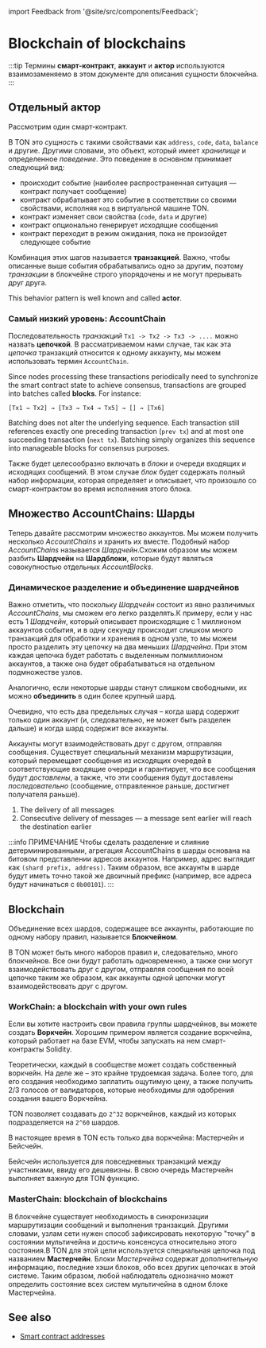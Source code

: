 import Feedback from '@site/src/components/Feedback';

# Blockchain of blockchains

:::tip
Термины **смарт-контракт**, **аккаунт** и **актор** используются взаимозаменяемо в этом документе для описания сущности блокчейна.
:::

## Отдельный актор

Рассмотрим один смарт-контракт.

В TON это _сущность_ с такими свойствами как `address`, `code`, `data`, `balance` и другие. Другими словами, это объект, который имеет _хранилище_ и определенное _поведение_.
Это поведение в основном принимает следующий вид:

- происходит событие (наиболее распространенная ситуация — контракт получает сообщение)
- контракт обрабатывает это событие в соответствии со своими свойствами, исполняя `код` в виртуальной машине TON.
- контракт изменяет свои свойства (`code`, `data` и другие)
- контракт опционально генерирует исходящие сообщения
- контракт переходит в режим ожидания, пока не произойдет следующее событие

Комбинация этих шагов называется **транзакцией**. Важно, чтобы описанные выше события обрабатывались одно за другим, поэтому _транзакции_ в блокчейне строго упорядочены и не могут прерывать друг друга.

This behavior pattern is well known and called **actor**.

### Самый низкий уровень: AccountChain

Последовательность _транзакций_ `Tx1 -> Tx2 -> Tx3 -> ....` можно назвать **цепочкой**. В рассматриваемом нами случае, так как эта _цепочка_ транзакций относится к одному аккаунту, мы можем использовать термин `AccountChain`.

Since nodes processing these transactions periodically need to synchronize the smart contract state to achieve consensus, transactions are grouped into batches called **blocks**. For instance:

```
[Tx1 → Tx2] → [Tx3 → Tx4 → Tx5] → [] → [Tx6]
```

Batching does not alter the underlying sequence. Each transaction still references exactly one preceding transaction (`prev tx`) and at most one succeeding transaction (`next tx`). Batching simply organizes this sequence into manageable blocks for consensus purposes.

Также будет целесообразно включать в _блоки_ и очереди входящих и исходящих сообщений. В этом случае _блок_ будет содержать полный набор информации, которая определяет и описывает, что произошло со смарт-контрактом во время исполнения этого блока.

## Множество AccountChains: Шарды

Теперь давайте рассмотрим множество аккаунтов. Мы можем получить несколько _AccountChains_ и хранить их вместе. Подобный набор _AccountChains_ называется _Шардчейн_.Схожим образом мы можем разбить **Шардчейн** на **Шардблоки**, которые будут являться совокупностью отдельных _AccountBlocks_.

### Динамическое разделение и объединение шардчейнов

Важно отметить, что поскольку _Шардчейн_ состоит из явно различимых _AccountChains_, мы сможем его легко разделять.К примеру, если у нас есть 1 _Шардчейн_, который описывает происходящие с 1 миллионом аккаунтов события, и в одну секунду происходит слишком много транзакций для обработки и хранения в одном узле, то мы можем просто разделить эту цепочку на два меньших _Шардчейна_. При этом каждая цепочка будет работать с выделенным полмиллионом аккаунтов, а также она будет обрабатываться на отдельном подмножестве узлов.

Аналогично, если некоторые шарды станут слишком свободными, их можно **объединить** в один более крупный шард.

Очевидно, что есть два предельных случая – когда шард содержит только один аккаунт (и, следовательно, не может быть разделен дальше) и когда шард содержит все аккаунты.

Аккаунты могут взаимодействовать друг с другом, отправляя сообщения.  Существует специальный механизм маршрутизации, который перемещает сообщения из исходящих очередей в соответствующие входящие очереди и гарантирует, что все сообщения будут _доставлены_, а также, что эти сообщения будут доставлены _последовательно_ (сообщение, отправленное раньше, достигнет получателя раньше).

1. The delivery of all messages
2. Consecutive delivery of messages — a message sent earlier will reach the destination earlier

:::info ПРИМЕЧАНИЕ
Чтобы сделать разделение и слияние детерминированными, агрегация AccountChains в шарды основана на битовом представлении адресов аккаунтов. Например, адрес выглядит как `(shard prefix, address)`. Таким образом, все аккаунты в шарде будут иметь точно такой же двоичный префикс (например, все адреса будут начинаться с `0b00101`).
:::

## Blockchain

Объединение всех шардов, содержащее все аккаунты, работающие по одному набору правил, называется **Блокчейном**.

В TON может быть много наборов правил и, следовательно, много блокчейнов. Все они будут работать одновременно, а также они могут взаимодействовать друг с другом, отправляя сообщения по всей цепочке таким же образом, как аккаунты одной цепочки могут взаимодействовать друг с другом.

### WorkChain: a blockchain with your own rules

Если вы хотите настроить свои правила группы шардчейнов, вы можете создать **Воркчейн**. Хорошим примером является создание воркчейна, который работает на базе EVM, чтобы запускать на нем смарт-контракты Solidity.

Теоретически, каждый в сообществе может создать собственный воркчейн. На деле же – это крайне трудоемкая задача. Более того, для его создания необходимо заплатить ощутимую цену, а также получить 2/3 голосов от валидаторов, которые необходимы для одобрения создания вашего Воркчейна.

TON позволяет создавать до `2^32` воркчейнов, каждый из которых подразделяется на `2^60` шардов.

В настоящее время в TON есть только два воркчейна: Мастерчейн и Бейсчейн.

Бейсчейн используется для повседневных транзакций между участниками, ввиду его дешевизны. В свою очередь Мастерчейн выполняет важную для TON функцию.

### MasterChain: blockchain of blockchains

В блокчейне существует необходимость в синхронизации маршрутизации сообщений и выполнения транзакций. Другими словами, узлам сети нужен способ зафиксировать некоторую "точку" в состоянии мультичейна и достичь консенсуса относительно этого состояния.В TON для этой цели используется специальная цепочка под названием **Мастерчейн**. Блоки _Мастерчейна_ содержат дополнительную информацию, последние хэши блоков, обо всех других цепочках в этой системе. Таким образом, любой наблюдатель однозначно может определить состояние всех систем мультичейна в одном блоке Мастерчейна.

## See also

- [Smart contract addresses](/v3/concepts/dive-into-ton/ton-blockchain/smart-contract-addresses)

<Feedback />

